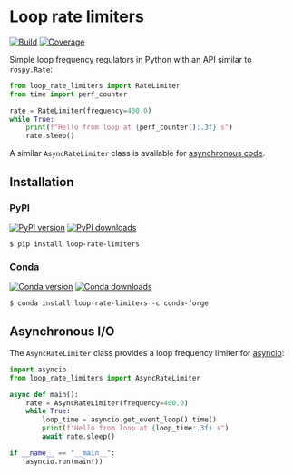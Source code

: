 # Loop rate limiters

[![Build](https://img.shields.io/github/actions/workflow/status/stephane-caron/loop-rate-limiters/main.yml?branch=main)](https://github.com/stephane-caron/loop-rate-limiters/actions)
[![Coverage](https://coveralls.io/repos/github/stephane-caron/loop-rate-limiters/badge.svg?branch=main)](https://coveralls.io/github/stephane-caron/loop-rate-limiters?branch=main)

Simple loop frequency regulators in Python with an API similar to ``rospy.Rate``:

```python
from loop_rate_limiters import RateLimiter
from time import perf_counter

rate = RateLimiter(frequency=400.0)
while True:
    print(f"Hello from loop at {perf_counter():.3f} s")
    rate.sleep()
```

A similar ``AsyncRateLimiter`` class is available for [asynchronous code](#asynchronous-io).

## Installation

### PyPI

[![PyPI version](https://img.shields.io/pypi/v/loop-rate-limiters)](https://pypi.org/project/loop-rate-limiters/)
[![PyPI downloads](https://static.pepy.tech/badge/loop-rate-limiters)](https://pepy.tech/project/loop-rate-limiters)

```console
$ pip install loop-rate-limiters
```

### Conda

[![Conda version](https://anaconda.org/conda-forge/loop-rate-limiters/badges/version.svg)](https://anaconda.org/conda-forge/loop-rate-limiters)
[![Conda downloads](https://anaconda.org/conda-forge/loop-rate-limiters/badges/downloads.svg)](https://anaconda.org/conda-forge/loop-rate-limiters)

```console
$ conda install loop-rate-limiters -c conda-forge
```

## Asynchronous I/O

The ``AsyncRateLimiter`` class provides a loop frequency limiter for [asyncio](https://docs.python.org/3/library/asyncio.html):

```python
import asyncio
from loop_rate_limiters import AsyncRateLimiter

async def main():
    rate = AsyncRateLimiter(frequency=400.0)
    while True:
        loop_time = asyncio.get_event_loop().time()
        print(f"Hello from loop at {loop_time:.3f} s")
        await rate.sleep()

if __name__ == "__main__":
    asyncio.run(main())
```
